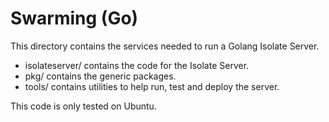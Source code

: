 Swarming (Go)
=============

This directory contains the services needed to run a Golang Isolate Server.

- isolateserver/ contains the code for the Isolate Server.
- pkg/ contains the generic packages.
- tools/ contains utilities to help run, test and deploy the server.

This code is only tested on Ubuntu.

